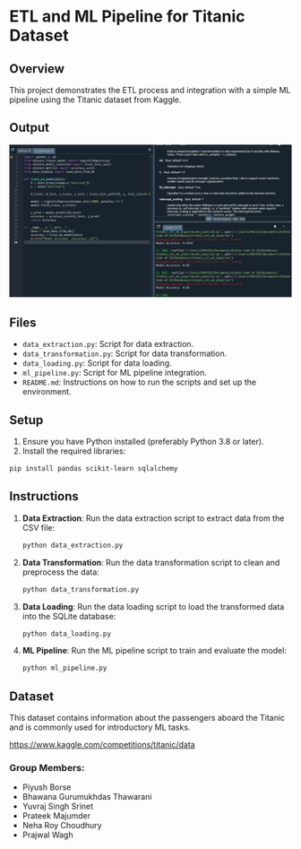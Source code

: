 
# ETL and ML Pipeline for Titanic Dataset

## Overview

This project demonstrates the ETL process and integration with a simple ML pipeline using the Titanic dataset from Kaggle.

## Output

![Image](https://github.com/prateekmaj21/Titanic_ETL_ML/blob/main/Output1.jpg)

## Files

- `data_extraction.py`: Script for data extraction.
- `data_transformation.py`: Script for data transformation.
- `data_loading.py`: Script for data loading.
- `ml_pipeline.py`: Script for ML pipeline integration.
- `README.md`: Instructions on how to run the scripts and set up the environment.

## Setup

1. Ensure you have Python installed (preferably Python 3.8 or later).
2. Install the required libraries:

```sh
pip install pandas scikit-learn sqlalchemy
```

## Instructions

1. **Data Extraction**:
   Run the data extraction script to extract data from the CSV file:
   ```sh
   python data_extraction.py
   ```

2. **Data Transformation**:
   Run the data transformation script to clean and preprocess the data:
   ```sh
   python data_transformation.py
   ```

3. **Data Loading**:
   Run the data loading script to load the transformed data into the SQLite database:
   ```sh
   python data_loading.py
   ```

4. **ML Pipeline**:
   Run the ML pipeline script to train and evaluate the model:
   ```sh
   python ml_pipeline.py
   ```

## Dataset

This dataset contains information about the passengers aboard the Titanic and is commonly used for introductory ML tasks.

https://www.kaggle.com/competitions/titanic/data

### Group Members:

- Piyush Borse
- Bhawana Gurumukhdas Thawarani
- Yuvraj Singh Srinet 
- Prateek Majumder
- Neha Roy Choudhury
- Prajwal Wagh

        
